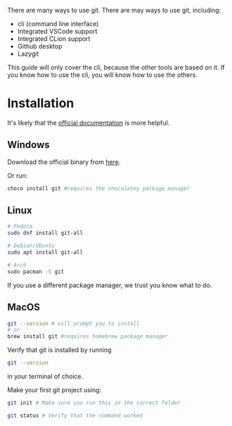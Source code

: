 There are many ways to use git. There are may ways to use git, including:
- cli (command line interface)
- Integrated VSCode support
- Integrated CLion support
- Github desktop
- Lazygit

This guide will only cover the cli, because the other tools are based on it. If you know how to use the cli, you will know how to use the others.

# Installation
It's likely that the [official documentation](https://git-scm.com/book/en/v2/Getting-Started-Installing-Git) is more helpful.


## Windows
Download the official binary from [here](https://git-scm.com/download/win).

Or run:
```sh
choco install git #requires the chocolatey package manager 
```

## Linux
```sh
# Fedora
sudo dnf install git-all

# Debian/Ubuntu
sudo apt install git-all

# Arch
sudo pacman -S git
```
If you use a different package manager, we trust you know what to do.

## MacOS
```sh
git --version # will prompt you to install
# or
brew install git #requires homebrew package manager
```

Verify that git is installed by running
```sh
git --version
```
in your terminal of choice.

Make your first git project using:
```sh
git init # Make sure you run this in the correct folder

git status # Verify that the command worked
```